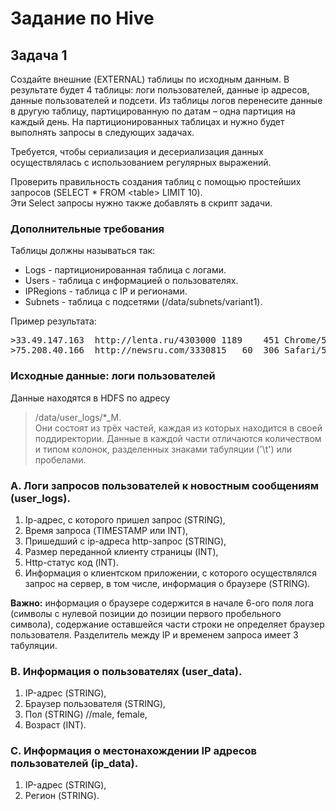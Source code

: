 # Задание по Hive

## Задача 1

Создайте внешние (EXTERNAL) таблицы по исходным данным. В результате будет 4 таблицы: логи пользователей, данные ip адресов, данные пользователей и подсети. Из таблицы логов перенесите данные в другую таблицу, партицированную по датам – одна партиция на каждый день. На партиционированных таблицах и нужно будет выполнять запросы в следующих задачах.

Требуется, чтобы сериализация и десериализация данных осуществлялась с использованием регулярных выражений.

Проверить правильность создания таблиц с помощью простейших запросов (SELECT * FROM \<table> LIMIT 10).  
Эти Select запросы нужно также добавлять в скрипт задачи.

### Дополнительные требования
Таблицы должны называться так:

- Logs - партиционированная таблица с логами.
- Users - таблица с информацией о пользователях.
- IPRegions - таблица с IP и регионами.
- Subnets - таблица с подсетями (/data/subnets/variant1).

Пример результата:

<pre>
>33.49.147.163	http://lenta.ru/4303000	1189	451	Chrome/5.0 (compatible; MSIE 9.0; Windows NT 6.1; Win64; x64; Trident/5.0)n	20140101  
>75.208.40.166	http://newsru.com/3330815	60	306	Safari/5.0 (Windows; U; MSIE 9.0; Windows NT 8.1; Trident/5.0; .NET4.0E; en-AU)n	20140101
</pre>

### Исходные данные: логи пользователей

Данные находятся в HDFS по адресу

> /data/user_logs/\*\_M.  
> Они состоят из трёх частей, каждая из которых находится в своей поддиректории. Данные в каждой части отличаются количеством и типом колонок, разделенных знаками табуляции ('\t') или пробелами.

### А. Логи запросов пользователей к новостным сообщениям (user_logs).

1. Ip-адрес, с которого пришел запрос (STRING),
2. Время запроса (TIMESTAMP или INT),
3. Пришедший с ip-адреса http-запрос (STRING),
4. Размер переданной клиенту страницы (INT),
5. Http-статус код (INT).
6. Информация о клиентском приложении, с которого осуществлялся запрос на сервер, в том числе, информация о браузере (STRING).

**Важно:** информация о браузере содержится в начале 6-ого поля лога (символы с нулевой позиции до позиции первого пробельного символа), содержание оставшейся части строки не определяет браузер пользователя. Разделитель между IP и временем запроса имеет 3 табуляции.

### B. Информация о пользователях (user_data).

1. IP-адрес (STRING),
2. Браузер пользователя (STRING),
3. Пол (STRING) //male, female,
4. Возраст (INT).

### С. Информация о местонахождении IP адресов пользователей (ip_data).

1. IP-адрес (STRING),
2. Регион (STRING).

